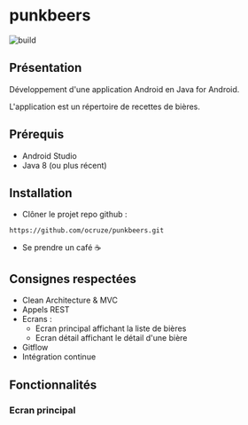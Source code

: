 # punkbeers

![build](https://github.com/ocruze/punkbeers/workflows/Android%20CI/badge.svg)

## Présentation
Développement d'une application Android en Java for Android.

L'application est un répertoire de recettes de bières.

## Prérequis
* Android Studio
* Java 8 (ou plus récent)

## Installation
* Clôner le projet repo github : 
```
https://github.com/ocruze/punkbeers.git
```
* Se prendre un café ☕

## Consignes respectées
* Clean Architecture & MVC
* Appels REST
* Ecrans :
    * Ecran principal affichant la liste de bières
    * Ecran détail affichant le détail d'une bière
* Gitflow
* Intégration continue

## Fonctionnalités
### Ecran principal
